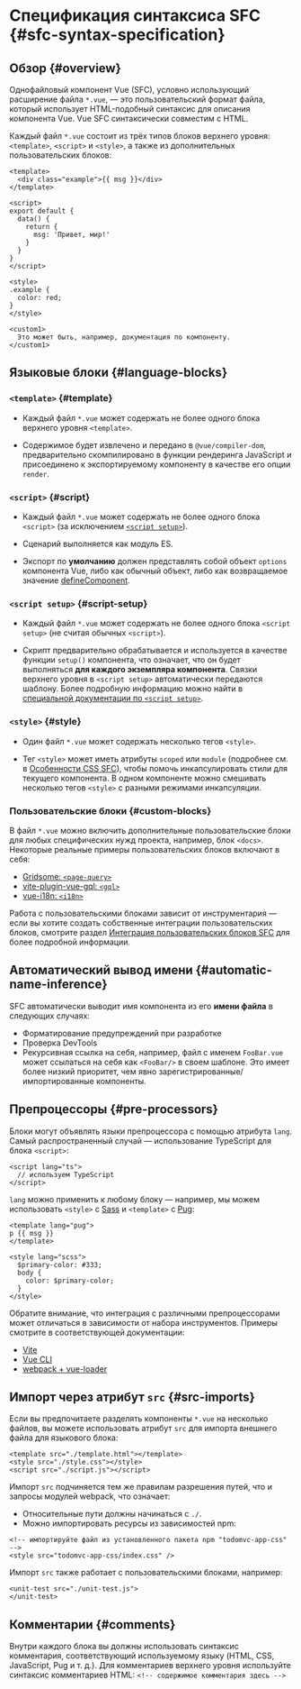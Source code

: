 # Спецификация синтаксиса SFC {#sfc-syntax-specification}

## Обзор {#overview}

Однофайловый компонент Vue (SFC), условно использующий расширение файла `*.vue`, — это пользовательский формат файла, который использует HTML-подобный синтаксис для описания компонента Vue. Vue SFC синтаксически совместим с HTML.

Каждый файл `*.vue` состоит из трёх типов блоков верхнего уровня: `<template>`, `<script>` и `<style>`, а также из дополнительных пользовательских блоков:

```vue
<template>
  <div class="example">{{ msg }}</div>
</template>

<script>
export default {
  data() {
    return {
      msg: 'Привет, мир!'
    }
  }
}
</script>

<style>
.example {
  color: red;
}
</style>

<custom1>
  Это может быть, например, документация по компоненту.
</custom1>
```

## Языковые блоки {#language-blocks}

### `<template>` {#template}

- Каждый файл `*.vue` может содержать не более одного блока верхнего уровня `<template>`.

- Содержимое будет извлечено и передано в `@vue/compiler-dom`, предварительно скомпилировано в функции рендеринга JavaScript и присоединено к экспортируемому компоненту в качестве его опции `render`.

### `<script>` {#script}

- Каждый файл `*.vue` может содержать не более одного блока `<script>` (за исключением [`<script setup>`](/api/sfc-script-setup)).

- Сценарий выполняется как модуль ES.

- Экспорт по **умолчанию** должен представлять собой объект `options` компонента Vue, либо как обычный объект, либо как возвращаемое значение [defineComponent](/api/general#definecomponent).

### `<script setup>` {#script-setup}

- Каждый файл `*.vue` может содержать не более одного блока `<script setup>` (не считая обычных `<script>`).

- Скрипт предварительно обрабатывается и используется в качестве функции `setup()` компонента, что означает, что он будет выполняться **для каждого экземпляра компонента**. Связки верхнего уровня в `<script setup>` автоматически передаются шаблону. Более подробную информацию можно найти в [специальной документации по `<script setup>`](/api/sfc-script-setup).

### `<style>` {#style}

- Один файл `*.vue` может содержать несколько тегов `<style>`.

- Тег `<style>` может иметь атрибуты `scoped` или `module` (подробнее см. в [Особенности CSS SFC](/api/sfc-css-features)), чтобы помочь инкапсулировать стили для текущего компонента. В одном компоненте можно смешивать несколько тегов `<style>` с разными режимами инкапсуляции.

### Пользовательские блоки {#custom-blocks}

В файл `*.vue` можно включить дополнительные пользовательские блоки для любых специфических нужд проекта, например, блок `<docs>`. Некоторые реальные примеры пользовательских блоков включают в себя:

- [Gridsome: `<page-query>`](https://gridsome.org/docs/querying-data/)
- [vite-plugin-vue-gql: `<gql>`](https://github.com/wheatjs/vite-plugin-vue-gql)
- [vue-i18n: `<i18n>`](https://github.com/intlify/bundle-tools/tree/main/packages/vite-plugin-vue-i18n#i18n-custom-block)

Работа с пользовательскими блоками зависит от инструментария — если вы хотите создать собственные интеграции пользовательских блоков, смотрите раздел [Интеграция пользовательских блоков SFC](/guide/scaling-up/tooling#sfc-custom-block-integrations) для более подробной информации.

## Автоматический вывод имени {#automatic-name-inference}

SFC автоматически выводит имя компонента из его **имени файла** в следующих случаях:

- Форматирование предупреждений при разработке
- Проверка DevTools
- Рекурсивная ссылка на себя, например, файл с именем `FooBar.vue` может ссылаться на себя как `<FooBar/>` в своем шаблоне. Это имеет более низкий приоритет, чем явно зарегистрированные/импортированные компоненты.

## Препроцессоры {#pre-processors}

Блоки могут объявлять языки препроцессора с помощью атрибута `lang`. Самый распространенный случай — использование TypeScript для блока `<script>`:

```vue-html
<script lang="ts">
  // используем TypeScript
</script>
```

`lang` можно применить к любому блоку — например, мы можем использовать `<style>` с [Sass](https://sass-lang.com/) и `<template>` с [Pug](https://pugjs.org/api/getting-started.html):

```vue-html
<template lang="pug">
p {{ msg }}
</template>

<style lang="scss">
  $primary-color: #333;
  body {
    color: $primary-color;
  }
</style>
```

Обратите внимание, что интеграция с различными препроцессорами может отличаться в зависимости от набора инструментов. Примеры смотрите в соответствующей документации:

- [Vite](https://vitejs.dev/guide/features.html#css-pre-processors)
- [Vue CLI](https://cli.vuejs.org/guide/css.html#pre-processors)
- [webpack + vue-loader](https://vue-loader.vuejs.org/guide/pre-processors.html#using-pre-processors)

## Импорт через атрибут `src` {#src-imports}

Если вы предпочитаете разделять компоненты `*.vue` на несколько файлов, вы можете использовать атрибут `src` для импорта внешнего файла для языкового блока:

```vue
<template src="./template.html"></template>
<style src="./style.css"></style>
<script src="./script.js"></script>
```

Импорт `src` подчиняется тем же правилам разрешения путей, что и запросы модулей webpack, что означает:

- Относительные пути должны начинаться с `./`.
- Можно импортировать ресурсы из зависимостей npm:

```vue
<!-- импортируйте файл из установленного пакета npm "todomvc-app-css" -->
<style src="todomvc-app-css/index.css" />
```

Импорт `src` также работает с пользовательскими блоками, например:

```vue
<unit-test src="./unit-test.js">
</unit-test>
```

## Комментарии {#comments}

Внутри каждого блока вы должны использовать синтаксис комментария, соответствующий используемому языку (HTML, CSS, JavaScript, Pug и т. д.). Для комментариев верхнего уровня используйте синтаксис комментариев HTML: `<!-- содержимое комментария здесь -->`
